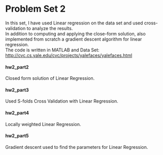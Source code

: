 # Problem Set 2
In this set, I have used Linear regression on the data set and used cross-validation to analyze the results.  
In addition to computing and applying the close-form solution, also implemented from scratch a gradient descent algorithm for linear regression.  
The code is written in MATLAB and Data Set: http://cvc.cs.yale.edu/cvc/projects/yalefaces/yalefaces.html  

#### hw2_part2
Closed form solution of Linear Regression.

#### hw2_part3
Used S-folds Cross Validation with Linear Regression.

#### hw2_part4
Locally weighted Linear Regression.

#### hw2_part5
Gradient descent used to find the parameters for Linear Regression.
